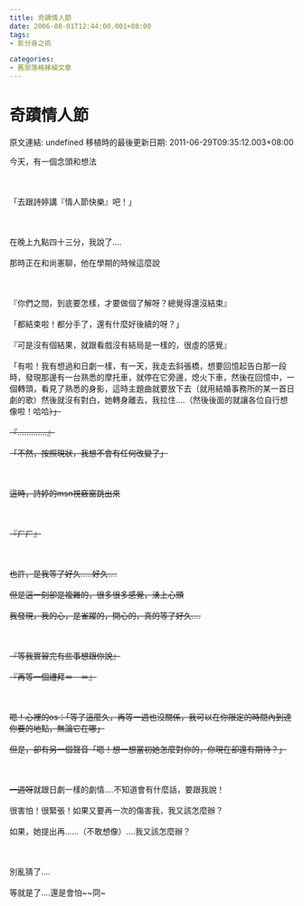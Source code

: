 ```yaml
---
title: 奇蹟情人節
date: 2006-08-01T12:44:00.001+08:00
tags: 
- 影分身之術

categories:
- 舊部落格移植文章
---
```


# 奇蹟情人節

原文連結: undefined
移植時的最後更新日期: 2011-06-29T09:35:12.003+08:00

今天，有一個念頭和想法<br /><br /><br /><br />「去跟詩婷講『情人節快樂』吧！」<br /><br /><br /><br />在晚上九點四十三分，我說了....<br /><br />那時正在和尚憲聊，他在學期的時候這麼說<br /><br /><br /><br />『你們之間，到底要怎樣，才要做個了解呀？總覺得還沒結束』<br /><br />「都結束啦！都分手了，還有什麼好後續的呀？」<br /><br />『可是沒有個結果，就跟看戲沒有結局是一樣的，很虛的感覺』<br /><br />「有啦！我有想過和日劇一樣，有一天，我走去斜張橋，想要回憶起告白那一段時，發現那邊有一台熟悉的摩托車，就停在它旁邊，熄火下車，然後在回憶中，一個轉頭，看見了熟悉的身影，這時主題曲就要放下去（就用結婚事務所的某一首日劇的歌）然後就沒有對白，她轉身離去，我拉住....（然後後面的就讓各位自行想像啦！哈哈~~）」<br /><br />『.............』<br /><br />「不然，按照現狀，我想不會有任何改變了」<br /><br /><br /><br />這時，詩婷的msn視竅窗跳出來<br /><br /><br /><br />『ㄏㄏ』<br /><br /><br /><br />也許，是我等了好久.....好久....<br /><br />但是這一刻卻是複雜的，很多很多感覺，湧上心頭<br /><br />我發現，我的心，是雀躍的，開心的，真的等了好久....<br /><br /><br /><br />『等我實習完有些事想跟你說』<br /><br />『再等一個禮拜＝　＝』<br /><br /><br /><br />嗯！心裡的os：「等了這麼久，再等一週也沒關係，我可以在你限定的時間內到達你要的地點，無論它在哪」<br /><br />但是，卻有另一個聲音「嗯！想一想當初她怎麼對你的，你現在卻還有期待？」<br /><br /><br /><br />一週呀~~就跟日劇一樣的劇情....不知道會有什麼話，要跟我說！<br /><br />很害怕！很緊張！如果又要再一次的傷害我，我又該怎麼辦？<br /><br />如果，她提出再......（不敢想像）....我又該怎麼辦？<br /><br /><br /><br />別亂猜了....<br /><br />等就是了....還是會怕~~冏~
